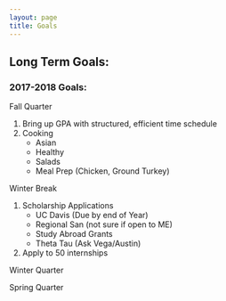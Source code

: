 ```yaml
---
layout: page
title: Goals
---
```



## Long Term Goals: 

### 2017-2018 Goals: 
Fall Quarter 
1) Bring up GPA with structured, efficient time schedule
2) Cooking
   - Asian
   - Healthy
   - Salads
   - Meal Prep (Chicken, Ground Turkey)

Winter Break
1) Scholarship Applications
   - UC Davis (Due by end of Year) 
   - Regional San (not sure if open to ME) 
   - Study Abroad Grants 
   - Theta Tau (Ask Vega/Austin)   
2) Apply to 50 internships 

Winter Quarter 

Spring Quarter

